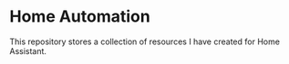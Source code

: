 # Home Automation

This repository stores a collection of resources I have created for Home Assistant.


